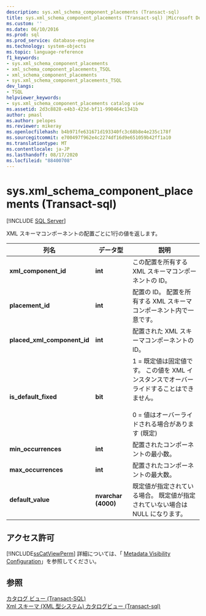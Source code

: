 ```yaml
---
description: sys.xml_schema_component_placements (Transact-sql)
title: sys.xml_schema_component_placements (Transact-sql) |Microsoft Docs
ms.custom: ''
ms.date: 06/10/2016
ms.prod: sql
ms.prod_service: database-engine
ms.technology: system-objects
ms.topic: language-reference
f1_keywords:
- sys.xml_schema_component_placements
- xml_schema_component_placements_TSQL
- xml_schema_component_placements
- sys.xml_schema_component_placements_TSQL
dev_langs:
- TSQL
helpviewer_keywords:
- sys.xml_schema_component_placements catalog view
ms.assetid: 2d3c8828-e4b3-423d-bf11-990464c1341b
author: pmasl
ms.author: pelopes
ms.reviewer: mikeray
ms.openlocfilehash: b4b971fe631671d193340fc3c68b8e4e235c178f
ms.sourcegitcommit: e700497f962e4c2274df16d9e651059b42ff1a10
ms.translationtype: MT
ms.contentlocale: ja-JP
ms.lasthandoff: 08/17/2020
ms.locfileid: "88400708"
---
```

# <a name="sysxml_schema_component_placements-transact-sql"></a>sys.xml_schema_component_placements (Transact-sql)
[!INCLUDE [SQL Server](../../includes/applies-to-version/sqlserver.md)]

  XML スキーマコンポーネントの配置ごとに1行の値を返します。  
   
|列名|データ型|説明|  
|-----------------|---------------|-----------------|  
|**xml_component_id**|**int**|この配置を所有する XML スキーマコンポーネントの ID。|  
|**placement_id**|**int**|配置の ID。 配置を所有する XML スキーマ コンポーネント内で一意です。|  
|**placed_xml_component_id**|**int**|配置された XML スキーマコンポーネントの ID。|  
|**is_default_fixed**|**bit**|1 = 既定値は固定値です。 この値を XML インスタンスでオーバーライドすることはできません。<br /><br /> 0 = 値はオーバーライドされる場合があります (既定)|  
|**min_occurrences**|**int**|配置されたコンポーネントの最小数。|  
|**max_occurrences**|**int**|配置されたコンポーネントの最大数。|  
|**default_value**|**nvarchar (4000)**|既定値が指定されている場合。 既定値が指定されていない場合は NULL になります。|  
  
## <a name="permissions"></a>アクセス許可  
 [!INCLUDE[ssCatViewPerm](../../includes/sscatviewperm-md.md)] 詳細については、「 [Metadata Visibility Configuration](../../relational-databases/security/metadata-visibility-configuration.md)」を参照してください。  
  
## <a name="see-also"></a>参照  
 [カタログ ビュー &#40;Transact-SQL&#41;](../../relational-databases/system-catalog-views/catalog-views-transact-sql.md)   
 [Xml スキーマ &#40;XML 型システム&#41; カタログビュー &#40;Transact-sql&#41;](../../relational-databases/system-catalog-views/xml-schemas-xml-type-system-catalog-views-transact-sql.md)  
  
  
